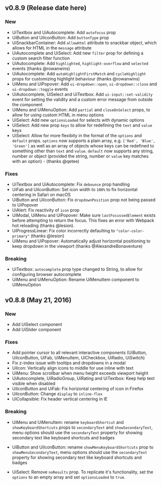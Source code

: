 ## v0.8.9 (Release date here)

### New
* UiTextbox and UiAutocomplete: Add `autofocus` prop
* UiButton and UiIconButton: Add `buttonType` prop
* UiSnackbarContainer: Add `allowHtml` attribute to snackbar object, which allows for HTML in the `message` attribute
* UiAutocomplete and UiSelect: Add new `filter` prop for defining a custom search filter function
* UiAutocomplete: Add `highlighted`, `highlight-overflow` and `selected` events (thanks @rowanwins)
* UiAutocomplete: Add `autoHighlightFirstMatch` and `cycleHighlight` props for customizing highlight behaviour (thanks @rowanwins)
* UiMenu and UiPopover: Add `ui-dropdown::open`, `ui-dropdown::close` and `ui-dropdown::toggle` events
* UiAutocomplete, UiSelect and UiTextbox: Add `ui-input::set-validity` event for setting the validity and a custom error message from outside the component
* UiMenu and UiMenuOption: Add `partial` and `closeOnSelect` props, to allow for using custom HTML in menu options
* UiSelect: Add new `optionsLoaded` for selects with dynamic options
* UiSelect: Add new prop `keys` to allow for redefining the `text` and `value` keys
* UiSelect: Allow for more flexibity in the format of the `options` and `default` props. `options` now supports a plain array, e.g. `['Red', 'Blue', 'Green']` as well as an array of objects whose keys can be redefined to something other than `text` and `value`. `default` now supports any string, number or object (provided the string, number or `value` key matches with an option) - (thanks @qetee)

### Fixes
* UiTextbox and UiAutocomplete: Fix `debounce` prop handling
* UiFab and UiIconButton: Set icon width to `100%` to fix horizontal centering in Safari on macOS
* UiButton and UiIconButton: Fix `dropdownPosition` prop not being passed to UiPopover
* UiAlert: Fix reactivity of `icon` prop
* UiModal, UiMenu and UiPopover: Make sure `lastFocussedElement` exists before attempting to return the focus. This fixes an error with Webpack hot reloading (thanks @lesion).
* UiProgressLinear: Fix color incorrectly defaulting to `"color-color-primary"` (thanks @lesion)
* UiMenu and UiPopover: Automatically adjust horizontal positioning to keep dropdown in the viewport (thanks @AlexandreBonaventure)

### Breaking
* UiTextbox: `autocomplete` prop type changed to String, to allow for configuring browser autocomplete
* UiMenu and UiMenuOption: Rename UiMenuItem component to UiMenuOption

## v0.8.8 (May 21, 2016)

### New
* Add UiSelect component
* Add UiSlider component

### Fixes
* Add pointer cursor to all relevant interactive components (UiButton, UiIconButton, UiFab, UiMenuItem, UiCheckbox, UiRadio, UiSwitch)
* Fix z-index issue with tooltips and dropdowns in a modal
* UiIcon: Vertically align icons to middle for use inline with text
* UiMenu: Show scrollbar when menu height exceeds viewport height
* UiAutocomplete, UiRadioGroup, UiRating and UiTextbox: Keep help text visible when disabled
* UiIconButton and UiFab: Fix horizontal centering of icon in Firefox
* UiIconButton: Change `display` to `inline-flex`
* UiCollapsible: Fix header vertical centering in IE

### Breaking
* UiMenu and UiMenuItem: rename `keyboardShortcut` and `showKeyboardShortcuts` props to `secondaryText` and `showSecondaryText`, menu options should use the `secondaryText` property for showing secondary text like keyboard shortcuts and badges

* UiButton and UiIconButton: rename `showMenuKeyboardShortcuts` prop to `showMenuSecondaryText`, menu options should use the `secondaryText` property for showing secondary text like keyboard shortcuts and badges

* UiSelect: Remove `noResults` prop. To replicate it's functionality, set the `options` to an empty array and set `optionsLoaded` to `true`.
